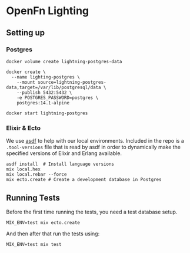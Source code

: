 OpenFn Lighting
===============

Setting up
----------

### Postgres

```
docker volume create lightning-postgres-data

docker create \
  --name lighting-postgres \
	--mount source=lightning-postgres-data,target=/var/lib/postgresql/data \
	--publish 5432:5432 \
	-e POSTGRES_PASSWORD=postgres \
	postgres:14.1-alpine

docker start lightning-postgres
```

### Elixir & Ecto

We use [asdf](https://github.com/asdf-vm/asdf) to help with our local environments.
Included in the repo is a `.tool-versions` file that is read by asdf in order
to dynamically make the specified versions of Elixir and Erlang available.

```
asdf install  # Install language versions
mix local.hex
mix local.rebar --force
mix ecto.create # Create a development database in Postgres
```

Running Tests
-------------

Before the first time running the tests, you need a test database setup.

```
MIX_ENV=test mix ecto.create
```

And then after that run the tests using:

```
MIX_ENV=test mix test
```
